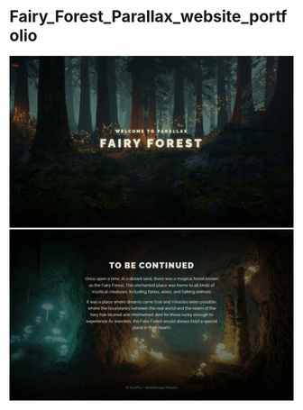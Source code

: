 # Fairy_Forest_Parallax_website_portfolio
![Fairy Forest](./img/demonstration/demonstration1.png)
![Fairy Forest](./img/demonstration/demonstration2.png)